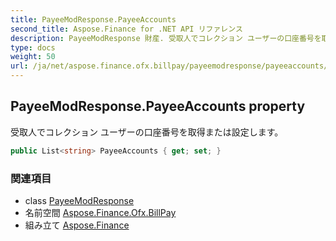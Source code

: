 ```yaml
---
title: PayeeModResponse.PayeeAccounts
second_title: Aspose.Finance for .NET API リファレンス
description: PayeeModResponse 財産. 受取人でコレクション ユーザーの口座番号を取得または設定します
type: docs
weight: 50
url: /ja/net/aspose.finance.ofx.billpay/payeemodresponse/payeeaccounts/
---
```

## PayeeModResponse.PayeeAccounts property

受取人でコレクション ユーザーの口座番号を取得または設定します。

```csharp
public List<string> PayeeAccounts { get; set; }
```

### 関連項目

* class [PayeeModResponse](../)
* 名前空間 [Aspose.Finance.Ofx.BillPay](../../payeemodresponse/)
* 組み立て [Aspose.Finance](../../../)


